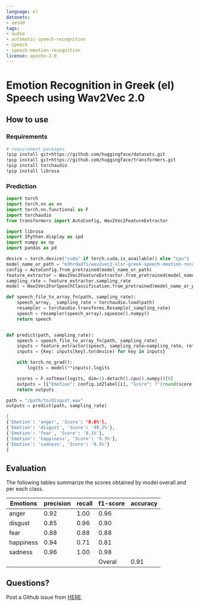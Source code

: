 ```yaml
---
language: el
datasets:
- aesdd
tags:
- audio
- automatic-speech-recognition
- speech
- speech-emotion-recognition
license: apache-2.0
---
```


# Emotion Recognition in Greek (el) Speech using Wav2Vec 2.0


## How to use

### Requirements

```bash
# requirement packages
!pip install git+https://github.com/huggingface/datasets.git
!pip install git+https://github.com/huggingface/transformers.git
!pip install torchaudio
!pip install librosa
```

### Prediction

```python
import torch
import torch.nn as nn
import torch.nn.functional as F
import torchaudio
from transformers import AutoConfig, Wav2Vec2FeatureExtractor

import librosa
import IPython.display as ipd
import numpy as np
import pandas as pd
```

```python
device = torch.device("cuda" if torch.cuda.is_available() else "cpu")
model_name_or_path = "m3hrdadfi/wav2vec2-xlsr-greek-speech-emotion-recognition"
config = AutoConfig.from_pretrained(model_name_or_path)
feature_extractor = Wav2Vec2FeatureExtractor.from_pretrained(model_name_or_path)
sampling_rate = feature_extractor.sampling_rate
model = Wav2Vec2ForSpeechClassification.from_pretrained(model_name_or_path).to(device)
```

```python
def speech_file_to_array_fn(path, sampling_rate):
    speech_array, _sampling_rate = torchaudio.load(path)
    resampler = torchaudio.transforms.Resample(_sampling_rate)
    speech = resampler(speech_array).squeeze().numpy()
    return speech


def predict(path, sampling_rate):
    speech = speech_file_to_array_fn(path, sampling_rate)
    inputs = feature_extractor(speech, sampling_rate=sampling_rate, return_tensors="pt", padding=True)
    inputs = {key: inputs[key].to(device) for key in inputs}

    with torch.no_grad():
        logits = model(**inputs).logits

    scores = F.softmax(logits, dim=1).detach().cpu().numpy()[0]
    outputs = [{"Emotion": config.id2label[i], "Score": f"{round(score * 100, 3):.1f}%"} for i, score in enumerate(scores)]
    return outputs
```

```python
path = "/path/to/disgust.wav"
outputs = predict(path, sampling_rate)
```

```bash
[
{'Emotion': 'anger', 'Score': '0.0%'},
{'Emotion': 'disgust', 'Score': '99.2%'},
{'Emotion': 'fear', 'Score': '0.1%'},
{'Emotion': 'happiness', 'Score': '0.3%'},
{'Emotion': 'sadness', 'Score': '0.5%'}
]
```


## Evaluation
The following tables summarize the scores obtained by model overall and per each class.


| Emotions  | precision | recall | f1-score | accuracy |
|-----------|-----------|--------|----------|----------|
| anger     | 0.92      | 1.00   | 0.96     |          |
| disgust   | 0.85      | 0.96   | 0.90     |          |
| fear      | 0.88      | 0.88   | 0.88     |          |
| happiness | 0.94      | 0.71   | 0.81     |          |
| sadness   | 0.96      | 1.00   | 0.98     |          |
|           |           |        | Overal   | 0.91     |


## Questions?
Post a Github issue from [HERE](https://github.com/m3hrdadfi/soxan/issues).